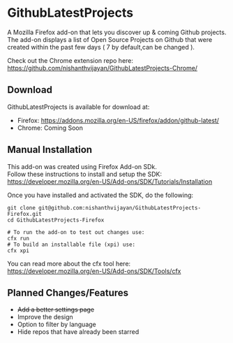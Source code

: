 # GithubLatestProjects
A Mozilla Firefox add-on that lets you discover up &amp; coming Github projects.  
The add-on displays a list of Open Source Projects on Github that were created within the past few days ( 7 by default,can be changed ).   
  
Check out the Chrome extension repo here:  
https://github.com/nishanthvijayan/GithubLatestProjects-Chrome/  
  
## Download  
GithubLatestProjects is  available for download at:
- Firefox: https://addons.mozilla.org/en-US/firefox/addon/github-latest/
- Chrome: Coming Soon   

## Manual Installation
This add-on was created using Firefox Add-on SDk.  
Follow these instructions to install and setup the SDK:   
https://developer.mozilla.org/en-US/Add-ons/SDK/Tutorials/Installation  
  
Once you have installed and activated the SDK, do the following:    
```
git clone git@github.com:nishanthvijayan/GithubLatestProjects-Firefox.git  
cd GithubLatestProjects-Firefox
  
# To run the add-on to test out changes use:
cfx run
# To build an installable file (xpi) use:
cfx xpi
```
You can read more about the cfx tool here:  
https://developer.mozilla.org/en-US/Add-ons/SDK/Tools/cfx  
  
## Planned Changes/Features
- ~~Add a better settings page~~
- Improve the design  
- Option to filter by language  
- Hide repos that have already been starred